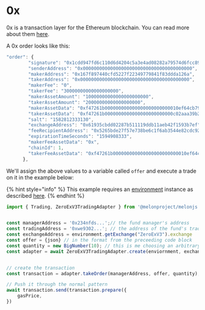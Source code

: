 # 0x

0x is a transaction layer for the Ethereum blockchain. You can read more about them [here](https://0x.org/why). 

A 0x order looks like this:

```javascript
"order": {
        "signature": "0x1cdd947fd6c110d6d4204c5a3e4ad08282a79574d6fcc89e0782a2bf003a92042833fc2efd2435c89bc1ad3074ed9b1df1cc37ba8399305c84002040deca4226e002",
        "senderAddress": "0x0000000000000000000000000000000000000000",
        "makerAddress": "0x167f897440cfd5227f22349779841f83ddda126a",
        "takerAddress": "0x0000000000000000000000000000000000000000",
        "makerFee": "0",
        "takerFee": "30000000000000000000",
        "makerAssetAmount": "10000000000000000000000",
        "takerAssetAmount": "20000000000000000000",
        "makerAssetData": "0xf47261b000000000000000000000000010ef64cb79fd4d75d4aa7e8502d95c42124e434b",
        "takerAssetData": "0xf47261b0000000000000000000000000c02aaa39b223fe8d0a0e5c4f27ead9083c756cc2",
        "salt": "1582812333130",
        "exchangeAddress": "0x61935cbdd02287b511119ddb11aeb42f1593b7ef",
        "feeRecipientAddress": "0x5265bde27f57e738be6c1f6ab3544e82cdc92a8f",
        "expirationTimeSeconds": "1594908333",
        "makerFeeAssetData": "0x",
        "chainId": 1,
        "takerFeeAssetData": "0xf47261b000000000000000000000000010ef64cb79fd4d75d4aa7e8502d95c42124e434b"
      },
```

We'll  assign the above values to a variable called `offer` and execute a trade on it in the example below:

{% hint style="info" %}
This example requires an [environment](../../building-blocks/environment/) instance as described [here](../../building-blocks/environment/).
{% endhint %}

```javascript
import { Trading, ZeroExV3TradingAdapter } from '@melonproject/melonjs';


const managerAddress = '0x234nfds...';// the fund manager's address
const tradingAddress = '0xwe9302...'; // the address of the fund's trading contract
const exchangeAddress = environment.getExchange("ZeroExV3").exchange
const offer = {json} // in the format from the preceeding code block
const quantity = new BigNumber(10); // this is me choosing an arbitrary amount; you'll dictate the number of makerAssets to swap for takerAssets
const adapter = await ZeroExV3TradingAdapter.create(enviornment, exchange, trading)


// create the transaction
const transaction = adapter.takeOrder(managerAddress, offer, quantity);

// Push it through the normal pattern
await transaction.send(transaction.prepare({
    gasPrice,
})
```

